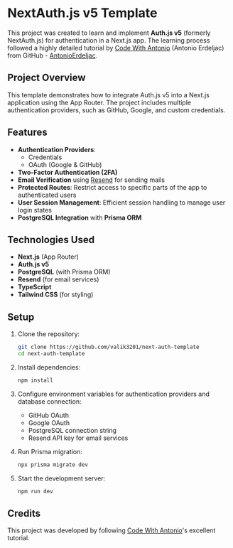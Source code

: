 # NextAuth.js v5 Template

This project was created to learn and implement **Auth.js v5** (formerly NextAuth.js) for authentication in a Next.js app. The learning process followed a highly detailed tutorial by [Code With Antonio](https://www.codewithantonio.com/projects/auth-masterclass) (Antonio Erdeljac) from GitHub - [AntonioErdeljac](https://github.com/AntonioErdeljac).

## Project Overview

This template demonstrates how to integrate Auth.js v5 into a Next.js application using the App Router. The project includes multiple authentication providers, such as GitHub, Google, and custom credentials.

## Features

- **Authentication Providers**:
  - Credentials
  - OAuth (Google & GitHub)
- **Two-Factor Authentication (2FA)**
- **Email Verification** using [Resend](https://resend.com/) for sending mails
- **Protected Routes**: Restrict access to specific parts of the app to authenticated users
- **User Session Management**: Efficient session handling to manage user login states
- **PostgreSQL Integration** with **Prisma ORM**

## Technologies Used

- **Next.js** (App Router)
- **Auth.js v5**
- **PostgreSQL** (with Prisma ORM)
- **Resend** (for email services)
- **TypeScript**
- **Tailwind CSS** (for styling)

## Setup

1. Clone the repository:

   ```bash
   git clone https://github.com/valik3201/next-auth-template
   cd next-auth-template
   ```

2. Install dependencies:

   ```bash
   npm install
   ```

3. Configure environment variables for authentication providers and database connection:

   - GitHub OAuth
   - Google OAuth
   - PostgreSQL connection string
   - Resend API key for email services

4. Run Prisma migration:

   ```bash
   npx prisma migrate dev
   ```

5. Start the development server:
   ```bash
   npm run dev
   ```

## Credits

This project was developed by following [Code With Antonio](https://www.codewithantonio.com/projects/auth-masterclass)'s excellent tutorial.
